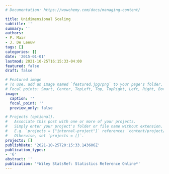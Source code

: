 ```yaml
---
# Documentation: https://wowchemy.com/docs/managing-content/

title: Unidimensional Scaling
subtitle: ''
summary: ''
authors:
- P. Mair
- J. De Leeuw
tags: []
categories: []
date: '2015-01-01'
lastmod: 2021-10-25T16:15:33-04:00
featured: false
draft: false

# Featured image
# To use, add an image named `featured.jpg/png` to your page's folder.
# Focal points: Smart, Center, TopLeft, Top, TopRight, Left, Right, BottomLeft, Bottom, BottomRight.
image:
  caption: ''
  focal_point: ''
  preview_only: false

# Projects (optional).
#   Associate this post with one or more of your projects.
#   Simply enter your project's folder or file name without extension.
#   E.g. `projects = ["internal-project"]` references `content/project/deep-learning/index.md`.
#   Otherwise, set `projects = []`.
projects: []
publishDate: '2021-10-25T20:15:33.143606Z'
publication_types:
- '6'
abstract: ''
publication: '*Wiley StatsRef: Statistics Reference Online*'
---
```

